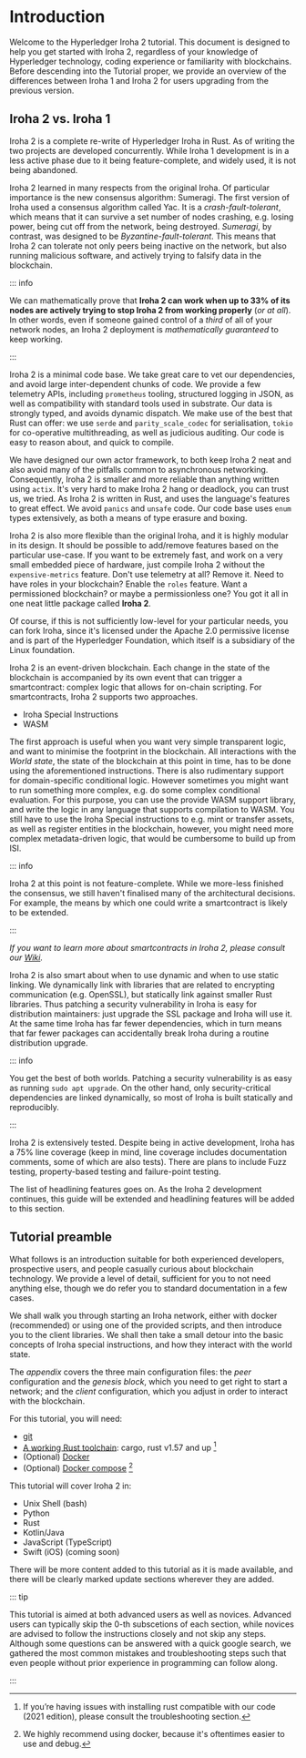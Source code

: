 # Introduction

Welcome to the Hyperledger Iroha 2 tutorial. This document is designed to
help you get started with Iroha 2, regardless of your knowledge of
Hyperledger technology, coding experience or familiarity with blockchains.
Before descending into the Tutorial proper, we provide an overview of the
differences between Iroha 1 and Iroha 2 for users upgrading from the
previous version.

## Iroha 2 vs. Iroha 1

Iroha 2 is a complete re-write of Hyperledger Iroha in Rust. As of writing
the two projects are developed concurrently. While Iroha 1 development is
in a less active phase due to it being feature-complete, and widely used,
it is not being abandoned.

Iroha 2 learned in many respects from the original Iroha. Of particular
importance is the new consensus algorithm: Sumeragi. The first version of
Iroha used a consensus algorithm called Yac. It is a
_crash-fault-tolerant_, which means that it can survive a set number of
nodes crashing, e.g. losing power, being cut off from the network, being
destroyed. _Sumeragi_, by contrast, was designed to be
_Byzantine-fault-tolerant_. This means that Iroha 2 can tolerate not only
peers being inactive on the network, but also running malicious software,
and actively trying to falsify data in the blockchain.

::: info

We can mathematically prove that **Iroha 2 can work when up to 33% of its
nodes are actively trying to stop Iroha 2 from working properly** (_or at
all_). In other words, even if someone gained control of a _third_ of all
of your network nodes, an Iroha 2 deployment is _mathematically guaranteed_
to keep working.

:::

Iroha 2 is a minimal code base. We take great care to vet our dependencies,
and avoid large inter-dependent chunks of code. We provide a few telemetry
APIs, including `prometheus` tooling, structured logging in JSON, as well
as compatibility with standard tools used in substrate. Our data is
strongly typed, and avoids dynamic dispatch. We make use of the best that
Rust can offer: we use `serde` and `parity_scale_codec` for serialisation,
`tokio` for co-operative multithreading, as well as judicious auditing. Our
code is easy to reason about, and quick to compile.

We have designed our own actor framework, to both keep Iroha 2 neat and
also avoid many of the pitfalls common to asynchronous networking.
Consequently, Iroha 2 is smaller and more reliable than anything written
using `actix`. It's very hard to make Iroha 2 hang or deadlock, you can
trust us, we tried. As Iroha 2 is written in Rust, and uses the language's
features to great effect. We avoid `panics` and `unsafe` code. Our code
base uses `enum` types extensively, as both a means of type erasure and
boxing.

Iroha 2 is also more flexible than the original Iroha, and it is highly
modular in its design. It should be possible to add/remove features based
on the particular use-case. If you want to be extremely fast, and work on a
very small embedded piece of hardware, just compile Iroha 2 without the
`expensive-metrics` feature. Don't use telemetry at all? Remove it. Need to
have roles in your blockchain? Enable the `roles` feature. Want a
permissioned blockchain? or maybe a permissionless one? You got it all in
one neat little package called **Iroha 2**.

Of course, if this is not sufficiently low-level for your particular needs,
you can fork Iroha, since it's licensed under the Apache 2.0 permissive
license and is part of the Hyperledger Foundation, which itself is a
subsidiary of the Linux foundation.

Iroha 2 is an event-driven blockchain. Each change in the state of the
blockchain is accompanied by its own event that can trigger a
smartcontract: complex logic that allows for on-chain scripting. For
smartcontracts, Iroha 2 supports two approaches.

- Iroha Special Instructions
- WASM

The first approach is useful when you want very simple transparent logic,
and want to minimise the footprint in the blockchain. All interactions with
the _World state_, the state of the blockchain at this point in time, has
to be done using the aforementioned instructions. There is also rudimentary
support for domain-specific conditional logic. However sometimes you might
want to run something more complex, e.g. do some complex conditional
evaluation. For this purpose, you can use the provide WASM support library,
and write the logic in any language that supports compilation to WASM. You
still have to use the Iroha Special instructions to e.g. mint or transfer
assets, as well as register entities in the blockchain, however, you might
need more complex metadata-driven logic, that would be cumbersome to build
up from ISI.

::: info

Iroha 2 at this point is not feature-complete. While we more-less finished
the consensus, we still haven't finalised many of the architectural
decisions. For example, the means by which one could write a smartcontract
is likely to be extended.

:::

_If you want to learn more about smartcontracts in Iroha 2, please consult
our
[Wiki](https://wiki.hyperledger.org/display/iroha/Scripting+Languages+and+Runtimes+for+Iroha2+Smart+Contracts)._

<!-- Long-term deployment of Iroha 2 networks was something that we considered very early in its development. There are **Iroha Special instructions**, that enact upgrades of the network into a consistent state. Iroha nodes can operate if other nodes in the network run different versions of the Iroha 2 binary. -->

Iroha 2 is also smart about when to use dynamic and when to use static
linking. We dynamically link with libraries that are related to encrypting
communication (e.g. OpenSSL), but statically link against smaller Rust
libraries. Thus patching a security vulnerability in Iroha is easy for
distribution maintainers: just upgrade the SSL package and Iroha will use
it. At the same time Iroha has far fewer dependencies, which in turn means
that far fewer packages can accidentally break Iroha during a routine
distribution upgrade.

::: info

You get the best of both worlds. Patching a security vulnerability is as
easy as running `sudo apt upgrade`. On the other hand, only
security-critical dependencies are linked dynamically, so most of Iroha is
built statically and reproducibly.

:::

Iroha 2 is extensively tested. Despite being in active development, Iroha
has a 75% line coverage (keep in mind, line coverage includes documentation
comments, some of which are also tests). There are plans to include Fuzz
testing, property-based testing and failure-point testing.

The list of headlining features goes on. As the Iroha 2 development
continues, this guide will be extended and headlining features will be
added to this section.

## Tutorial preamble

What follows is an introduction suitable for both experienced developers,
prospective users, and people casually curious about blockchain technology.
We provide a level of detail, sufficient for you to not need anything else,
though we do refer you to standard documentation in a few cases.

We shall walk you through starting an Iroha network, either with docker
(recommended) or using one of the provided scripts, and then introduce you
to the client libraries. We shall then take a small detour into the basic
concepts of Iroha special instructions, and how they interact with the
world state.

The _appendix_ covers the three main configuration files: the _peer_
configuration and the _genesis block_, which you need to get right to start
a network; and the _client_ configuration, which you adjust in order to
interact with the blockchain.

For this tutorial, you will need:

- [git](https://githowto.com/)
- [A working Rust toolchain](https://www.rust-lang.org/learn/get-started):
  cargo, rust v1.57 and up [^1]
- (Optional) [Docker](https://docs.docker.com/get-docker/)
- (Optional) [Docker compose](https://docs.docker.com/compose/) [^2]

[^1]:
    If you’re having issues with installing rust compatible with our code
    (2021 edition), please consult the troubleshooting section.

[^2]:
    We highly recommend using docker, because it's oftentimes easier to use
    and debug.

This tutorial will cover Iroha 2 in:

- Unix Shell (bash)
- Python
- Rust
- Kotlin/Java
- JavaScript (TypeScript)
- Swift (iOS) (coming soon)

There will be more content added to this tutorial as it is made available,
and there will be clearly marked update sections wherever they are added.

::: tip

This tutorial is aimed at both advanced users as well as novices. Advanced
users can typically skip the 0-th subscetions of each section, while
novices are advised to follow the instructions closely and not skip any
steps. Although some questions can be answered with a quick google search,
we gathered the most common mistakes and troubleshooting steps such that
even people without prior experience in programming can follow along.

:::
